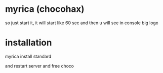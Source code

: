 # myrica (chocohax)
so just start it, it will start like 60 sec and then u will see in console big logo 

# installation
myrica install standard

and restart server and free choco


